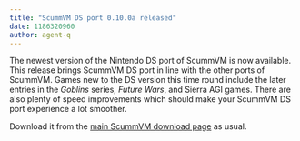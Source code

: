 ```yaml
---
title: "ScummVM DS port 0.10.0a released"
date: 1186320960
author: agent-q
---
```


The newest version of the Nintendo DS port of ScummVM is now available. This release brings ScummVM DS port in line with the other ports of ScummVM. Games new to the DS version this time round include the later entries in the *Goblins* series, *Future Wars*, and Sierra AGI games. There are also plenty of speed improvements which should make your ScummVM DS port experience a lot smoother.

Download it from the [main ScummVM download page](/downloads/) as usual.
